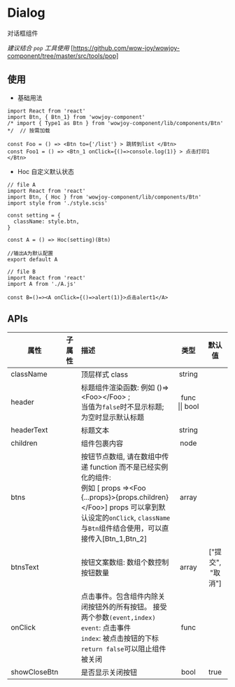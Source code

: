 # Dialog

对话框组件

_建议结合 `pop` 工具使用_ [https://github.com/wow-joy/wowjoy-component/tree/master/src/tools/pop]

## 使用

- 基础用法

```
import React from 'react'
import Btn, { Btn_1} from 'wowjoy-component'
/* import { Type1 as Btn } from 'wowjoy-component/lib/components/Btn' */  // 按需加载

const Foo = () => <Btn to={'/list'} > 跳转到list </Btn>
const Foo1 = () => <Btn_1 onClick={()=>console.log(1)} > 点击打印1 </Btn>
```

- Hoc 自定义默认状态

```
// file A
import React from 'react'
import Btn, { Hoc } from 'wowjoy-component/lib/components/Btn'
import style from './style.scss'

const setting = {
  className: style.btn,
}

const A = () => Hoc(setting)(Btn)

//输出A为默认配置
export default A
```

```
// file B
import React from 'react'
import A from './A.js'

const B=()=><A onClick={()=>alert(1)}>点击alert1</A>
```

## APIs

| 属性         | 子属性 | 描述                                                                                                                                                                                                                         |      类型      |      默认值      |
| ------------ | ------ | :--------------------------------------------------------------------------------------------------------------------------------------------------------------------------------------------------------------------------- | :------------: | :--------------: |
| className    |        | 顶层样式 class                                                                                                                                                                                                               |     string     |                  |
| header       |        | 标题组件渲染函数: 例如 ()=><Foo\><\/Foo> ;<br/> 当值为`false`时不显示标题;为空时显示默认标题                                                                                                                                 | func \|\| bool |                  |
| headerText   |        | 标题文本                                                                                                                                                                                                                     |     string     |                  |
| children     |        | 组件包裹内容                                                                                                                                                                                                                 |      node      |                  |
| btns         |        | 按钮节点数组, 请在数组中传递 function 而不是已经实例化的组件:<br/> 例如 [ props =><Foo {...props}>{props.children}<\/Foo>] props 可以拿到默认设定的`onClick`, `className`<br/>与`Btn`组件结合使用，可以直接传入[Btn_1,Btn_2] |     array      |                  |
| btnsText     |        | 按钮文案数组: 数组个数控制按钮数量                                                                                                                                                                                           |     array      | ["提交", "取消"] |
| onClick      |        | 点击事件。包含组件内除关闭按钮外的所有按钮。 接受两个参数`(event,index)`<br/> `event`: 点击事件<br/>`index`: 被点击按钮的下标<br/> `return false`可以阻止组件被关闭                                                           |      func      |                  |
| showCloseBtn |        | 是否显示关闭按钮                                                                                                                                                                                                             |      bool      |       true       |
